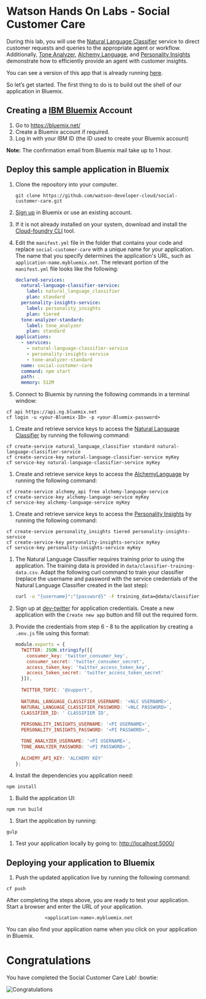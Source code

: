 # Watson Hands On Labs - Social Customer Care

During this lab, you will use the [Natural Language Classifier][natural_language_classifier] service to direct customer requests and queries to the appropriate agent or workflow. Additionally, [Tone Analyzer][tone_analyzer], [Alchemy Language][alchemy_language], and [Personality Insights][personality_insights] demonstrate how to efficiently provide an agent with customer insights.

You can see a version of this app that is already running [here](https://social-customer-care.mybluemix.net/). 

So let’s get started. The first thing to do is to build out the shell of our application in Bluemix.

## Creating a [IBM Bluemix][bluemix] Account

1. Go to https://bluemix.net/
2. Create a Bluemix account if required.
3. Log in with your IBM ID (the ID used to create your Bluemix account) 

**Note:** The confirmation email from Bluemix mail take up to 1 hour.

## Deploy this sample application in Bluemix

1. Clone the repository into your computer.

   ```none
   git clone https://github.com/watson-developer-cloud/social-customer-care.git
   ```

1. [Sign up][sign_up] in Bluemix or use an existing account.
1. If it is not already installed on your system, download and install the [Cloud-foundry CLI][cloud_foundry] tool.
1. Edit the `manifest.yml` file in the folder that contains your code and replace `social-customer-care` with a unique name for your application. The name that you specify determines the application's URL, such as `application-name.mybluemix.net`. The relevant portion of the `manifest.yml` file looks like the following:

    ```yml
    declared-services:
      natural-language-classifier-service:
        label: natural_language_classifier
        plan: standard
      personality-insights-service:
        label: personality_insights
        plan: tiered
      tone-analyzer-standard:
        label: tone_analyzer
        plan: standard
    applications:
      - services:
        - natural-language-classifier-service
        - personality-insights-service
        - tone-analyzer-standard
      name: social-customer-care
      command: npm start
      path: .
      memory: 512M
    ```

1. Connect to Bluemix by running the following commands in a terminal window:

  ```none
  cf api https://api.ng.bluemix.net
  cf login -u <your-Bluemix-ID> -p <your-Bluemix-password>
  ```

1. Create and retrieve service keys to access the [Natural Language Classifier][natural_language_classifier] by running the following command:

  ```none
  cf create-service natural_language_classifier standard natural-language-classifier-service
  cf create-service-key natural-language-classifier-service myKey
  cf service-key natural-language-classifier-service myKey
  ```

1. Create and retrieve service keys to access the [AlchemyLanguage][alchemy_language] by running the following command:

  ```none
  cf create-service alchemy_api free alchemy-language-service
  cf create-service-key alchemy-language-service myKey
  cf service-key alchemy-language-service myKey
  ```

1. Create and retrieve service keys to access the [Personality Insights][personality_insights] by running the following command:

  ```none
  cf create-service personality_insights tiered personality-insights-service
  cf create-service-key personality-insights-service myKey
  cf service-key personality-insights-service myKey
  ```
  
1. The Natural Language Classifier requires training prior to using the application. The training data is provided in `data/classifier-training-data.csv`. Adapt the following curl command to train your classifier (replace the username and password with the service credentials of the Natural Language Classifier created in the last step):

    ```sh
    curl -u "{username}":"{password}" -F training_data=@data/classifier-training-data.csv -F training_metadata="{\"language\":\"en\",\"name\":\"My Classifier\"}" "https://gateway.watsonplatform.net/natural-language-classifier/api/v1/classifiers"
    ```

1. Sign up at [dev-twitter](http://apps.twitter.com) for application credentials. Create a new application with the `Create new app` button and fill out the required form.

1. Provide the credentials from step 6 - 8 to the application by creating a `.env.js` file using this format:

    ```js
    module.exports = {
      TWITTER: JSON.stringify([{
        consumer_key: 'twitter_consumer_key',
        consumer_secret: 'twitter_consumer_secret',
        access_token_key: 'twitter_access_token_key',
        access_token_secret: 'twitter_access_token_secret'
      }]),
      
      TWITTER_TOPIC: '@support',
      
      NATURAL_LANGUAGE_CLASSIFIER_USERNAME: '<NLC USERNAME>',
      NATURAL_LANGUAGE_CLASSIFIER_PASSWORD: '<NLC PASSWORD>',
      CLASSIFIER_ID: ' CLASSIFIER ID',
      
      PERSONALITY_INSIGHTS_USERNAME: '<PI USERNAME>',
      PERSONALITY_INSIGHTS_PASSWORD: '<PI PASSWORD>',

      TONE_ANALYZER_USERNAME: '<PI USERNAME>',
      TONE_ANALYZER_PASSWORD: '<PI PASSWORD>',
      
      ALCHEMY_API_KEY: 'ALCHEMY KEY'
    };
    ```

1. Install the dependencies you application need:

  ```none
  npm install
  ```

1. Build the application UI:

  ```none
  npm run build
  ```
  
1. Start the application by running:

  ```none
  gulp
  ```

1. Test your application locally by going to: [http://localhost:5000/](http://localhost:5000/)

## Deploying your application to Bluemix    

1. Push the updated application live by running the following command:

  ```none
  cf push
  ```



After completing the steps above, you are ready to test your application. Start a browser and enter the URL of your application.

                  <application-name>.mybluemix.net

You can also find your application name when you click on your application in Bluemix.

# Congratulations

You have completed the Social Customer Care Lab! :bowtie:

 ![Congratulations](http://i.giphy.com/ENagATV1Gr9eg.gif)

[sign_up]: https://bluemix.net/registration
[bluemix]: https://console.ng.bluemix.net/
[wdc_services]: http://www.ibm.com/watson/developercloud/services-catalog.html
[alchemy_language]: http://www.ibm.com/watson/developercloud/doc/alchemylanguage
[personality_insights]: http://www.ibm.com/watson/developercloud/doc/personality-insights
[natural_language_classifier]: http://www.ibm.com/watson/developercloud/doc/nl-classifier
[tone_analyzer]: http://www.ibm.com/watson/developercloud/doc/tone-analyzer
[cloud_foundry]: https://github.com/cloudfoundry/cli
